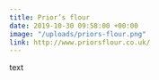```yaml
---
title: Prior’s flour
date: 2019-10-30 09:58:00 +00:00
image: "/uploads/priors-flour.png"
link: http://www.priorsflour.co.uk/
---
```


text
